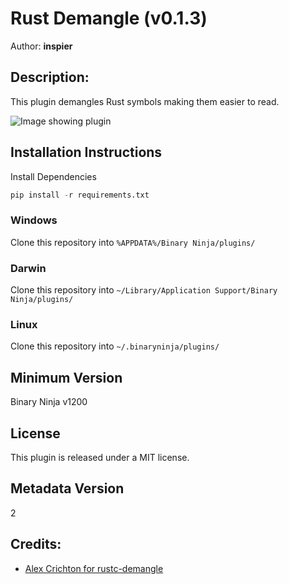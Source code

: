 # Rust Demangle (v0.1.3)
Author: **inspier**

## Description:
This plugin demangles Rust symbols making them easier to read.

![Image showing plugin](https://raw.githubusercontent.com/inspier/BinjaRustDemangler/master/img/RustDemangleExample.png)

## Installation Instructions

Install Dependencies

```python
pip install -r requirements.txt
```

### Windows

Clone this repository into `%APPDATA%/Binary Ninja/plugins/`

### Darwin

Clone this repository into `~/Library/Application Support/Binary Ninja/plugins/`

### Linux

Clone this repository into `~/.binaryninja/plugins/`

## Minimum Version

Binary Ninja v1200

## License

This plugin is released under a MIT license.
## Metadata Version

2

## Credits:
* [Alex Crichton for rustc-demangle](https://github.com/alexcrichton/rustc-demangle)
